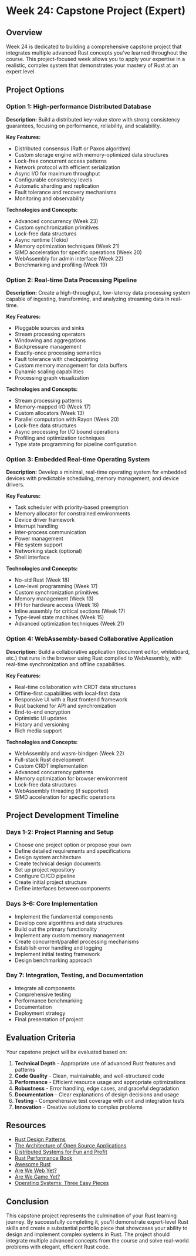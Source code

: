 # Week 24: Capstone Project (Expert)

## Overview

Week 24 is dedicated to building a comprehensive capstone project that integrates multiple advanced Rust concepts you've learned throughout the course. This project-focused week allows you to apply your expertise in a realistic, complex system that demonstrates your mastery of Rust at an expert level.

## Project Options

### Option 1: High-performance Distributed Database

**Description:** Build a distributed key-value store with strong consistency guarantees, focusing on performance, reliability, and scalability.

**Key Features:**

- Distributed consensus (Raft or Paxos algorithm)
- Custom storage engine with memory-optimized data structures
- Lock-free concurrent access patterns
- Network protocol with efficient serialization
- Async I/O for maximum throughput
- Configurable consistency levels
- Automatic sharding and replication
- Fault tolerance and recovery mechanisms
- Monitoring and observability

**Technologies and Concepts:**

- Advanced concurrency (Week 23)
- Custom synchronization primitives
- Lock-free data structures
- Async runtime (Tokio)
- Memory optimization techniques (Week 21)
- SIMD acceleration for specific operations (Week 20)
- WebAssembly for admin interface (Week 22)
- Benchmarking and profiling (Week 19)

### Option 2: Real-time Data Processing Pipeline

**Description:** Create a high-throughput, low-latency data processing system capable of ingesting, transforming, and analyzing streaming data in real-time.

**Key Features:**

- Pluggable sources and sinks
- Stream processing operators
- Windowing and aggregations
- Backpressure management
- Exactly-once processing semantics
- Fault tolerance with checkpointing
- Custom memory management for data buffers
- Dynamic scaling capabilities
- Processing graph visualization

**Technologies and Concepts:**

- Stream processing patterns
- Memory-mapped I/O (Week 17)
- Custom allocators (Week 13)
- Parallel computation with Rayon (Week 20)
- Lock-free data structures
- Async processing for I/O bound operations
- Profiling and optimization techniques
- Type state programming for pipeline configuration

### Option 3: Embedded Real-time Operating System

**Description:** Develop a minimal, real-time operating system for embedded devices with predictable scheduling, memory management, and device drivers.

**Key Features:**

- Task scheduler with priority-based preemption
- Memory allocator for constrained environments
- Device driver framework
- Interrupt handling
- Inter-process communication
- Power management
- File system support
- Networking stack (optional)
- Shell interface

**Technologies and Concepts:**

- No-std Rust (Week 18)
- Low-level programming (Week 17)
- Custom synchronization primitives
- Memory management (Week 13)
- FFI for hardware access (Week 16)
- Inline assembly for critical sections (Week 17)
- Type-level state machines (Week 15)
- Advanced optimization techniques (Week 21)

### Option 4: WebAssembly-based Collaborative Application

**Description:** Build a collaborative application (document editor, whiteboard, etc.) that runs in the browser using Rust compiled to WebAssembly, with real-time synchronization and offline capabilities.

**Key Features:**

- Real-time collaboration with CRDT data structures
- Offline-first capabilities with local-first data
- Responsive UI with a Rust frontend framework
- Rust backend for API and synchronization
- End-to-end encryption
- Optimistic UI updates
- History and versioning
- Rich media support

**Technologies and Concepts:**

- WebAssembly and wasm-bindgen (Week 22)
- Full-stack Rust development
- Custom CRDT implementation
- Advanced concurrency patterns
- Memory optimization for browser environment
- Lock-free data structures
- WebAssembly threading (if supported)
- SIMD acceleration for specific operations

## Project Development Timeline

### Days 1-2: Project Planning and Setup

- Choose one project option or propose your own
- Define detailed requirements and specifications
- Design system architecture
- Create technical design documents
- Set up project repository
- Configure CI/CD pipeline
- Create initial project structure
- Define interfaces between components

### Days 3-6: Core Implementation

- Implement the fundamental components
- Develop core algorithms and data structures
- Build out the primary functionality
- Implement any custom memory management
- Create concurrent/parallel processing mechanisms
- Establish error handling and logging
- Implement initial testing framework
- Design benchmarking approach

### Day 7: Integration, Testing, and Documentation

- Integrate all components
- Comprehensive testing
- Performance benchmarking
- Documentation
- Deployment strategy
- Final presentation of project

## Evaluation Criteria

Your capstone project will be evaluated based on:

1. **Technical Depth** - Appropriate use of advanced Rust features and patterns
2. **Code Quality** - Clean, maintainable, and well-structured code
3. **Performance** - Efficient resource usage and appropriate optimizations
4. **Robustness** - Error handling, edge cases, and graceful degradation
5. **Documentation** - Clear explanations of design decisions and usage
6. **Testing** - Comprehensive test coverage with unit and integration tests
7. **Innovation** - Creative solutions to complex problems

## Resources

- [Rust Design Patterns](https://rust-unofficial.github.io/patterns/)
- [The Architecture of Open Source Applications](http://aosabook.org/en/index.html)
- [Distributed Systems for Fun and Profit](http://book.mixu.net/distsys/single-page.html)
- [Rust Performance Book](https://nnethercote.github.io/perf-book/)
- [Awesome Rust](https://github.com/rust-unofficial/awesome-rust)
- [Are We Web Yet?](https://www.arewewebyet.org/)
- [Are We Game Yet?](https://arewegameyet.rs/)
- [Operating Systems: Three Easy Pieces](https://pages.cs.wisc.edu/~remzi/OSTEP/)

## Conclusion

This capstone project represents the culmination of your Rust learning journey. By successfully completing it, you'll demonstrate expert-level Rust skills and create a substantial portfolio piece that showcases your ability to design and implement complex systems in Rust. The project should integrate multiple advanced concepts from the course and solve real-world problems with elegant, efficient Rust code.
